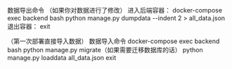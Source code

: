 数据导出命令  （如果你对数据进行了修改）
进入后端容器：
docker-compose exec backend bash
python manage.py dumpdata --indent 2 > all_data.json
退出容器：
exit


（第一次部署直接导入数据）
数据导入命令
docker-compose exec backend bash
python manage.py migrate（如果需要迁移数据库的话）
python manage.py loaddata all_data.json
exit